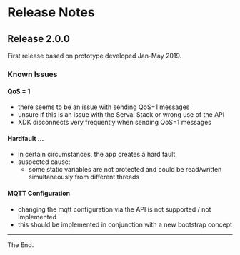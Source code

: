 # Release Notes

## Release 2.0.0

First release based on prototype developed Jan-May 2019.

### Known Issues

#### QoS = 1
  - there seems to be an issue with sending QoS=1 messages
  - unsure if this is an issue with the Serval Stack or wrong use of the API
  - XDK disconnects very frequently when sending QoS=1 messages

#### Hardfault ...
- in certain circumstances, the app creates a hard fault
- suspected cause:
  - some static variables are not protected and could be read/written simultaneously from different threads

#### MQTT Configuration
- changing the mqtt configuration via the API is not supported / not implemented
- this should be implemented in conjunction with a new bootstrap concept



----
The End.
